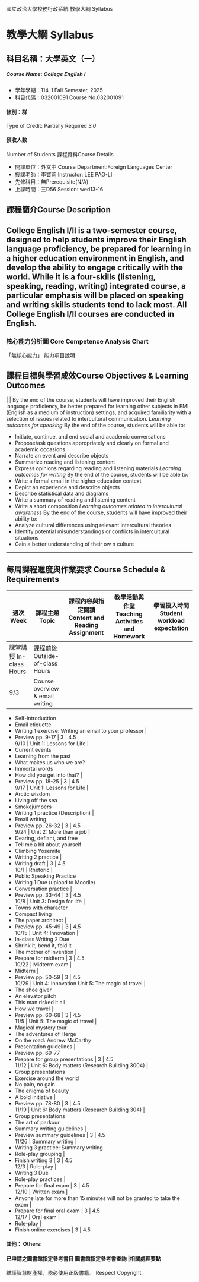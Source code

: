 國立政治大學校務行政系統 教學大綱 Syllabus
# 教學大綱 Syllabus
##  科目名稱：大學英文（一） 
#####  Course Name: College English I
  * 學年學期：114-1 Fall Semester, 2025 
  * 科目代碼：032001091 Course No.032001091
#### 修別：群
Type of Credit: Partially Required 
_3.0_
#### 預收人數
Number of Students
課程資料Course Details
  * 開課單位：外文中 Course Department:Foreign Languages Center 
  * 授課老師：李寶莉 Instructor: LEE PAO-LI 
  * 先修科目：無Prerequisite(N/A)
  * 上課時間：三D56 Session: wed13-16
##  課程簡介Course Description
College English I/II is a two-semester course, designed to help students improve their English language proficiency, be prepared for learning in a higher education environment in English, and develop the ability to engage critically with the world. While it is a four-skills (listening, speaking, reading, writing) integrated course, a particular emphasis will be placed on speaking and writing skills students tend to lack most. All College English I/II courses are conducted in English.   
---  
###  核心能力分析圖 Core Competence Analysis Chart
「無核心能力」 
能力項目說明
##  課程目標與學習成效Course Objectives & Learning Outcomes 
|  |  By the end of the course, students will have improved their English language proficiency, be better prepared for learning other subjects in EMI (English as a medium of instruction) settings, and acquired familiarity with a selection of issues related to intercultural communication. _Learning outcomes for speaking_ By the end of the course, students will be able to:
  * Initiate, continue, and end social and academic conversations
  * Propose/ask questions appropriately and clearly on formal and academic occasions
  * Narrate an event and describe objects
  * Summarize reading and listening content 
  * Express opinions regarding reading and listening materials 
 _Learning outcomes for writing_ By the end of the course, students will be able to:
  * Write a formal email in the higher education context
  * Depict an experience and describe objects
  * Describe statistical data and diagrams 
  * Write a summary of reading and listening content
  * Write a short composition 
_Learning outcomes related to intercultural awareness_ By the end of the course, students will have improved their ability to:
  * Analyze cultural differences using relevant intercultural theories
  * Identify potential misunderstandings or conflicts in intercultural situations
  * Gain a better understanding of their ow n culture
---  
##  每周課程進度與作業要求 Course Schedule & Requirements
|  週次 Week |  課程主題 Topic |  課程內容與指定閱讀 Content and Reading Assignment |  教學活動與作業 Teaching Activities and Homework |  學習投入時間 Student workload expectation  
---|---|---|---|---  
課堂講授 In-class Hours |  課程前後 Outside-of-class Hours  
9/3 |  Course overview & email writing | 
  * Self-introduction
  * Email etiquette
  * Writing 1 exercise: Writing an email to your professor
| 
  * Preview pp. 9-17
|  3 |  4.5  
9/10 |  Unit 1: Lessons for Life | 
  * Current events
  * Learning from the past
  * What makes us who we are?
  * Immortal words
  * How did you get into that?
| 
  * Preview pp. 18-25
|  3 |  4.5  
9/17 |  Unit 1:  Lessons for Life | 
  * Arctic wisdom
  * Living off the sea
  * Smokejumpers
  * Writing 1 practice (Description)
| 
  * Email writing
  * Preview pp. 26-32
|  3 |  4.5  
9/24 |  Unit 2: More than a job | 
  * Dearing, defiant, and free
  * Tell me a bit about yourself
  * Climbing Yosemite
  * Writing 2 practice
| 
  * Writing draft
|  3 |  4.5  
10/1 |  Rhetoric | 
  * Public Speaking Practice
  * Writing 1 Due (upload to Moodle)
  * Conversation practice
| 
  * Preview pp. 33-44
|  3 |  4.5  
10/8 |  Unit 3: Design for life | 
  * Towns with character
  * Compact living
  * The paper architect
| 
  * Preview pp. 45-49
| 3 |  4.5  
10/15 |  Unit 4: Innovation | 
  * In-class Writing 2 Due
  * Shrink it, bend it, fold it
  * The mother of invention
| 
  * Prepare for midterm
|  3 |  4.5  
10/22 |  Midterm exam | 
  * Midterm
| 
  * Preview pp. 50-59
|  3 |  4.5  
10/29 |  Unit 4: Innovation Unit 5: The magic of travel | 
  * The shoe giver
  * An elevator pitch
  * This man risked it all
  * How we travel
| 
  * Preview pp. 60-68
|  3 |  4.5  
11/5 |  Unit 5: The magic of travel | 
  * Magical mystery tour
  * The adventures of Herge
  * On the road: Andrew McCarthy
  * Presentation guidelines
| 
  * Preview pp. 69-77
  * Prepare for group presentations
|  3 |  4.5  
11/12 |  Unit 6:  Body matters (Research Building 3004) | 
  * Group presentations
  * Exercise around the world
  * No pain, no gain
  * The enigma of beauty
  * A bold initiative
| 
  * Preview pp. 78-80
|  3 |  4.5  
11/19 |  Unit 6:  Body matters (Research Building 304) | 
  * Group presentations
  * The art of parkour
  * Summary writing guidelines
| 
  * Preview summary guidelines 
|  3 |  4.5  
11/26 |  Summary writing | 
  * Writing 3 practice: Summary writing
  * Role-play grouping
| 
  * Finish writing 3
|  3 |  4.5  
12/3 |  Role-play | 
  * Writing 3 Due
  * Role-play practices
| 
  * Prepare for final exam
|  3 |  4.5  
12/10 | Written exam | 
  * Anyone late for more than 15 minutes will not be granted to take the exam
| 
  * Prepare for final oral exam
|  3 |  4.5  
12/17 | Oral exam | 
  * Role-play
| 
  * Finish online exercises
|  3 |  4.5  
####  其他： Others:
####  已申請之圖書館指定參考書目  圖書館指定參考書查詢 |相關處理要點
維護智慧財產權，務必使用正版書籍。 Respect Copyright.